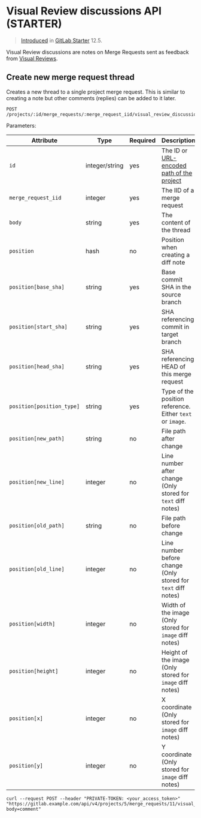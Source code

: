 # Visual Review discussions API **(STARTER)**

> [Introduced](https://gitlab.com/gitlab-org/gitlab/-/merge_requests/18710) in [GitLab Starter](https://about.gitlab.com/pricing/) 12.5.

Visual Review discussions are notes on Merge Requests sent as
feedback from [Visual Reviews](../ci/review_apps/index.md#visual-reviews-starter).

## Create new merge request thread

Creates a new thread to a single project merge request. This is similar to creating
a note but other comments (replies) can be added to it later.

```plaintext
POST /projects/:id/merge_requests/:merge_request_iid/visual_review_discussions
```

Parameters:

| Attribute                 | Type           | Required | Description |
| ------------------------- | -------------- | -------- | ----------- |
| `id`                      | integer/string | yes      | The ID or [URL-encoded path of the project](README.md#namespaced-path-encoding) |
| `merge_request_iid`       | integer        | yes      | The IID of a merge request |
| `body`                    | string         | yes      | The content of the thread |
| `position`                | hash           | no       | Position when creating a diff note |
| `position[base_sha]`      | string         | yes      | Base commit SHA in the source branch |
| `position[start_sha]`     | string         | yes      | SHA referencing commit in target branch |
| `position[head_sha]`      | string         | yes      | SHA referencing HEAD of this merge request |
| `position[position_type]` | string         | yes      | Type of the position reference. Either `text` or `image`. |
| `position[new_path]`      | string         | no       | File path after change |
| `position[new_line]`      | integer        | no       | Line number after change (Only stored for `text` diff notes) |
| `position[old_path]`      | string         | no       | File path before change |
| `position[old_line]`      | integer        | no       | Line number before change (Only stored for `text` diff notes) |
| `position[width]`         | integer        | no       | Width of the image (Only stored for `image` diff notes) |
| `position[height]`        | integer        | no       | Height of the image (Only stored for `image` diff notes) |
| `position[x]`             | integer        | no       | X coordinate (Only stored for `image` diff notes) |
| `position[y]`             | integer        | no       | Y coordinate (Only stored for `image` diff notes) |

```shell
curl --request POST --header "PRIVATE-TOKEN: <your_access_token>" "https://gitlab.example.com/api/v4/projects/5/merge_requests/11/visual_review_discussions?body=comment"
```
